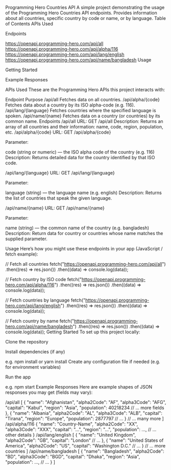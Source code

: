 Programming Hero Countries API
A simple project demonstrating the usage of the Programming Hero Countries API endpoints. Provides information about all countries, specific country by code or name, or by language.
Table of Contents
APIs Used

Endpoints

https://openapi.programming-hero.com/api/all
https://openapi.programming-hero.com/api/alpha/116
https://openapi.programming-hero.com/api/lang/english
https://openapi.programming-hero.com/api/name/bangladesh
Usage

Getting Started

Example Responses

APIs Used
These are the Programming Hero APIs this project interacts with:

Endpoint	Purpose
/api/all	Fetches data on all countries.
/api/alpha/{code}	Fetches data about a country by its ISO alpha-code (e.g. 116).
/api/lang/{language}	Fetches countries where the specified language is spoken.
/api/name/{name}	Fetches data on a country (or countries) by its common name.
Endpoints
/api/all
URL: GET /api/all
Description: Returns an array of all countries and their information: name, code, region, population, etc.
/api/alpha/{code}
URL: GET /api/alpha/{code}

Parameter:

code (string or numeric) — the ISO alpha code of the country (e.g. 116)
Description: Returns detailed data for the country identified by that ISO code.

/api/lang/{language}
URL: GET /api/lang/{language}

Parameter:

language (string) — the language name (e.g. english)
Description: Returns the list of countries that speak the given language.

/api/name/{name}
URL: GET /api/name/{name}

Parameter:

name (string) — the common name of the country (e.g. bangladesh)
Description: Return data for country or countries whose name matches the supplied parameter.

Usage
Here’s how you might use these endpoints in your app (JavaScript / fetch example):

// Fetch all countries
fetch("https://openapi.programming-hero.com/api/all")
  .then((res) => res.json())
  .then((data) => console.log(data));

// Fetch country by ISO code
fetch("https://openapi.programming-hero.com/api/alpha/116")
  .then((res) => res.json())
  .then((data) => console.log(data));

// Fetch countries by language
fetch("https://openapi.programming-hero.com/api/lang/english")
  .then((res) => res.json())
  .then((data) => console.log(data));

// Fetch country by name
fetch("https://openapi.programming-hero.com/api/name/bangladesh")
  .then((res) => res.json())
  .then((data) => console.log(data));
Getting Started
To set up this project locally:

Clone the repository

Install dependencies (if any)

e.g. npm install or yarn install
Create any configuration file if needed (e.g. for environment variables)

Run the app

e.g. npm start
Example Responses
Here are example shapes of JSON responses you may get (fields may vary):

/api/all
[
  {
    "name": "Afghanistan",
    "alpha2Code": "AF",
    "alpha3Code": "AFG",
    "capital": "Kabul",
    "region": "Asia",
    "population": 40218234
    // ... more fields
  },
  {
    "name": "Albania",
    "alpha2Code": "AL",
    "alpha3Code": "ALB",
    "capital": "Tirana",
    "region": "Europe",
    "population": 2877797
    // ...
  }
  // ... many more
]
/api/alpha/116
{
  "name": "Country-Name",
  "alpha2Code": "XX",
  "alpha3Code": "XXX",
  "capital": "...",
  "region": "...",
  "population": ...,
  // ... other details
}
/api/lang/english
[
  {
    "name": "United Kingdom",
    "alpha2Code": "GB",
    "capital": "London"
    // ...
  },
  {
    "name": "United States of America",
    "alpha2Code": "US",
    "capital": "Washington D.C."
    // ...
  }
  // ... more countries
]
/api/name/bangladesh
[
  {
    "name": "Bangladesh",
    "alpha2Code": "BD",
    "alpha3Code": "BGD",
    "capital": "Dhaka",
    "region": "Asia",
    "population": ...,
    // ...
  }
]